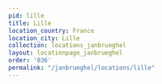 ```yaml
---
pid: lille
title: Lille
location_country: France
location_city: Lille
collection: locations_janbrueghel
layout: locationpage_janbrueghel
order: '036'
permalink: "/janbrueghel/locations/lille"
---
```

